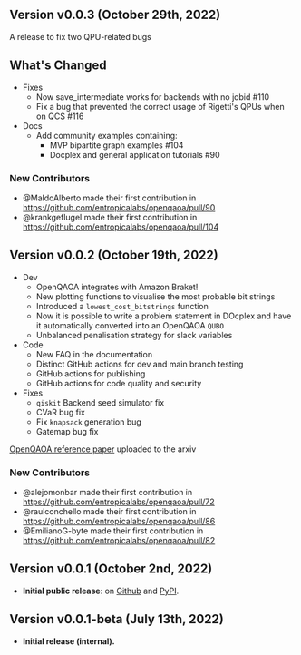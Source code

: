 ## Version v0.0.3 (October 29th, 2022)

A release to fix two QPU-related bugs

## What's Changed
* Fixes
  * Now save_intermediate works for backends with no jobid #110 
  * Fix a bug that prevented the correct usage of Rigetti's QPUs when on QCS #116 
* Docs
  * Add community examples containing:
    * MVP bipartite graph examples #104 
    * Docplex and general application tutorials #90  

### New Contributors
* @MaldoAlberto made their first contribution in https://github.com/entropicalabs/openqaoa/pull/90
* @krankgeflugel made their first contribution in https://github.com/entropicalabs/openqaoa/pull/104

## Version v0.0.2 (October 19th, 2022)
* Dev
  * OpenQAOA integrates with Amazon Braket!
  * New plotting functions to visualise the most probable bit strings 
  * Introduced a `lowest_cost_bitstrings` function
  * Now it is possible to write a problem statement in DOcplex and have it automatically converted into an OpenQAOA `QUBO`
  * Unbalanced penalisation strategy for slack variables
* Code
  * New FAQ in the documentation
  * Distinct GitHub actions for dev and main branch testing
  * GitHub actions for publishing
  * GitHub actions for code quality and security
* Fixes
  * `qiskit` Backend seed simulator fix
  * CVaR bug fix
  * Fix `knapsack` generation bug
  * Gatemap bug fix

[OpenQAOA reference paper](https://arxiv.org/abs/2210.08695) uploaded to the arxiv 
 
### New Contributors
* @alejomonbar made their first contribution in https://github.com/entropicalabs/openqaoa/pull/72
* @raulconchello made their first contribution in https://github.com/entropicalabs/openqaoa/pull/86
* @EmilianoG-byte made their first contribution in https://github.com/entropicalabs/openqaoa/pull/82

## Version v0.0.1 (October 2nd, 2022)

- **Initial public release**: on [Github][Github] and [PyPI][PyPI].

## Version v0.0.1-beta (July 13th, 2022)

- **Initial release (internal).**

[Github]: https://github.com/entropicalabs/openqaoa
[PyPI]: https://pypi.org/project/openqaoa/
